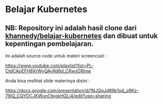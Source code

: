 # Belajar Kubernetes

**NB:** Repository ini adalah hasil clone dari [khannedy/belajar-kubernetes](https://github.com/khannedy/belajar-kubernetes)
dan dibuat untuk kepentingan pembelajaran.
---

Ini adalah source code untuk materi screencast :

https://www.youtube.com/playlist?list=PL-CtdCApEFH8XrWyQAyRd6d_CKwxD8Ime

Anda bisa melihat slide materinya disini :

https://docs.google.com/presentation/d/1NJQqJd89k1od_o9Kz-79IQ_CQYDCJKWunCtpgkHQLi4/edit?usp=sharing


